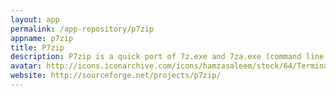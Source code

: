 ```yaml
---
layout: app
permalink: /app-repository/p7zip
appname: p7zip
title: P7zip
description: P7zip is a quick port of 7z.exe and 7za.exe (command line version of 7zip, see www.7-zip.org) for Unix.
avatar: http://icons.iconarchive.com/icons/hamzasaleem/stock/64/Terminal-icon.png
website: http://sourceforge.net/projects/p7zip/
---
```



